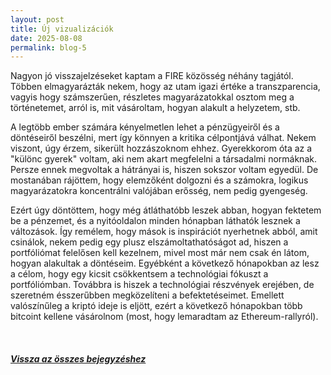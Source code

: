 ```yaml
---
layout: post
title: Új vizualizációk
date: 2025-08-08
permalink: blog-5
---
```


<p>Nagyon jó visszajelzéseket kaptam a FIRE közösség néhány tagjától. Többen elmagyarázták nekem, hogy az utam igazi értéke a transzparencia, vagyis hogy számszerűen, részletes magyarázatokkal osztom meg a történetemet, arról is, mit vásároltam, hogyan alakult a helyzetem, stb.<p/>  

<p>A legtöbb ember számára kényelmetlen lehet a pénzügyeiről és a döntéseiről beszélni, mert így könnyen a kritika célpontjává válhat. Nekem viszont, úgy érzem, sikerült hozzászoknom ehhez. Gyerekkorom óta az a "különc gyerek" voltam, aki nem akart megfelelni a társadalmi normáknak. Persze ennek megvoltak a hátrányai is, hiszen sokszor voltam egyedül. De mostanában rájöttem, hogy elemzőként dolgozni és a számokra, logikus magyarázatokra koncentrálni valójában erősség, nem pedig gyengeség.</p>  

<p>Ezért úgy döntöttem, hogy még átláthatóbb leszek abban, hogyan fektetem be a pénzemet, és a nyitóoldalon minden hónapban láthatók lesznek a változások. Így remélem, hogy mások is inspirációt nyerhetnek abból, amit csinálok, nekem pedig egy plusz elszámoltathatóságot ad, hiszen a portfóliómat felelősen kell kezelnem, mivel most már nem csak én látom, hogyan alakultak a döntéseim. Egyébként a következő hónapokban az lesz a célom, hogy egy kicsit csökkentsem a technológiai fókuszt a portfóliómban. Továbbra is hiszek a technológiai részvények erejében, de szeretném ésszerűbben megközelíteni a befektetéseimet. Emellett valószínűleg a kriptó ideje is eljött, ezért a következő hónapokban több bitcoint kellene vásárolnom (most, hogy lemaradtam az Ethereum-rallyról).</p>  

<br/>  
<h5><a href="../blog">Vissza az összes bejegyzéshez</a></h5>
